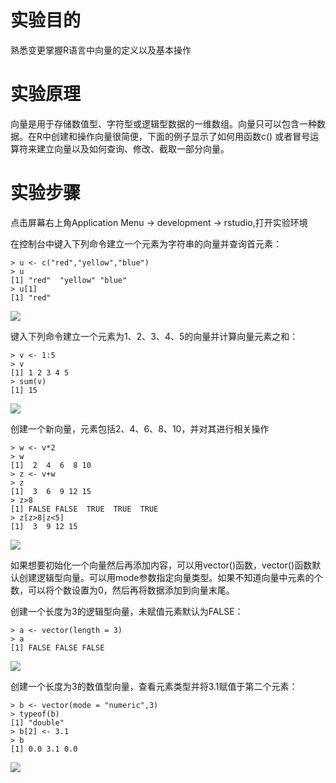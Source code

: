 # 实验目的

熟悉变更掌握R语言中向量的定义以及基本操作

# 实验原理

向量是用于存储数值型、字符型或逻辑型数据的一维数组。向量只可以包含一种数据。在R中创建和操作向量很简便，下面的例子显示了如何用函数c\(\) 或者冒号运算符来建立向量以及如何查询、修改、截取一部分向量。

# 实验步骤

点击屏幕右上角Application Menu -&gt; development -&gt; rstudio,打开实验环境

在控制台中键入下列命令建立一个元素为字符串的向量并查询首元素：

```
> u <- c("red","yellow","blue")
> u
[1] "red"  "yellow" "blue"
> u[1]
[1] "red"
```

![](https://kfcoding-static.oss-cn-hangzhou.aliyuncs.com/gitcourse-bigdata/1-1-6-1_20171107062828.028.png)

键入下列命令建立一个元素为1、2、3、4、5的向量并计算向量元素之和：

```
> v <- 1:5
> v
[1] 1 2 3 4 5
> sum(v)
[1] 15
```

![](https://kfcoding-static.oss-cn-hangzhou.aliyuncs.com/gitcourse-bigdata/1-1-6-2_20171107062920.020.png)

创建一个新向量，元素包括2、4、6、8、10，并对其进行相关操作

```
> w <- v*2
> w
[1]  2  4  6  8 10
> z <- v+w
> z
[1]  3  6  9 12 15
> z>8
[1] FALSE FALSE  TRUE  TRUE  TRUE
> z[z>8|z<5]
[1]  3  9 12 15
```

![](https://kfcoding-static.oss-cn-hangzhou.aliyuncs.com/gitcourse-bigdata/1-1-6-3_20171107063009.009.png)

如果想要初始化一个向量然后再添加内容，可以用vector\(\)函数，vector\(\)函数默认创建逻辑型向量。可以用mode参数指定向量类型。如果不知道向量中元素的个数，可以将个数设置为0，然后再将数据添加到向量末尾。

创建一个长度为3的逻辑型向量，未赋值元素默认为FALSE：

```
> a <- vector(length = 3)
> a
[1] FALSE FALSE FALSE
```

![](https://kfcoding-static.oss-cn-hangzhou.aliyuncs.com/gitcourse-bigdata/1-1-6-4_20171107063123.023.png)

创建一个长度为3的数值型向量，查看元素类型并将3.1赋值于第二个元素：

```
> b <- vector(mode = "numeric",3)
> typeof(b)
[1] "double"
> b[2] <- 3.1
> b
[1] 0.0 3.1 0.0
```

![](https://kfcoding-static.oss-cn-hangzhou.aliyuncs.com/gitcourse-bigdata/1-1-6-5_20171107063219.019.png)